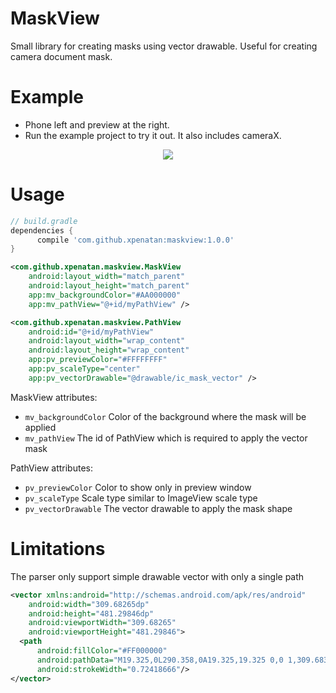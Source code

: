 # MaskView
Small library for creating masks using vector drawable.  Useful for creating camera document mask.

# Example
 - Phone left and preview at the right.
 - Run the example project to try it out. It also includes cameraX.
<p align="center"><img src="https://i.imgur.com/O61IhNE.png"/></p>


# Usage
```groovy
// build.gradle
dependencies {
      compile 'com.github.xpenatan:maskview:1.0.0'
}
```

```xml
<com.github.xpenatan.maskview.MaskView
    android:layout_width="match_parent"
    android:layout_height="match_parent"
    app:mv_backgroundColor="#AA000000"
    app:mv_pathView="@+id/myPathView" />

<com.github.xpenatan.maskview.PathView
    android:id="@+id/myPathView"
    android:layout_width="wrap_content"
    android:layout_height="wrap_content"
    app:pv_previewColor="#FFFFFFFF"
    app:pv_scaleType="center"
    app:pv_vectorDrawable="@drawable/ic_mask_vector" />
```

MaskView attributes:
 * `mv_backgroundColor` Color of the background where the mask will be applied
 * `mv_pathView` The id of PathView which is required to apply the vector mask

 PathView attributes:
 * `pv_previewColor` Color to show only in preview window
 * `pv_scaleType` Scale type similar to ImageView scale type
 * `pv_vectorDrawable` The vector drawable to apply the mask shape

# Limitations
The parser only support simple drawable vector with only a single path
```xml
<vector xmlns:android="http://schemas.android.com/apk/res/android"
    android:width="309.68265dp"
    android:height="481.29846dp"
    android:viewportWidth="309.68265"
    android:viewportHeight="481.29846">
  <path
      android:fillColor="#FF000000"
      android:pathData="M19.325,0L290.358,0A19.325,19.325 0,0 1,309.683 19.325L309.683,461.974A19.325,19.325 0,0 1,290.358 481.298L19.325,481.298A19.325,19.325 0,0 1,0 461.974L0,19.325A19.325,19.325 0,0 1,19.325 0z"
      android:strokeWidth="0.72418666"/>
</vector>
```